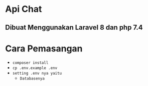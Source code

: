 # Api Chat

## Dibuat Menggunakan Laravel 8 dan php 7.4

# Cara Pemasangan
- `composer install`
- `cp .env.example .env`
- `setting .env nya yaitu`
    - `Databasenya`
